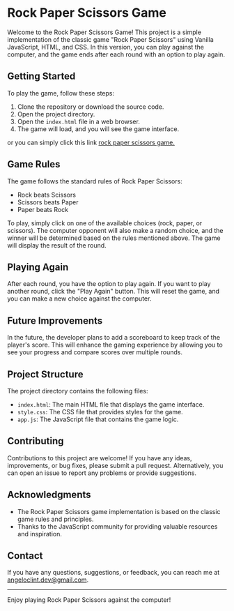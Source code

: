 # Rock Paper Scissors Game

Welcome to the Rock Paper Scissors Game! This project is a simple implementation of the classic game "Rock Paper Scissors" using Vanilla JavaScript, HTML, and CSS. In this version, you can play against the computer, and the game ends after each round with an option to play again.

## Getting Started

To play the game, follow these steps:

1. Clone the repository or download the source code.
2. Open the project directory.
3. Open the `index.html` file in a web browser.
4. The game will load, and you will see the game interface.

or you can simply click this link [rock paper scissors game.](https://acorbillo.github.io/rock-paper-scissors-game/)

## Game Rules

The game follows the standard rules of Rock Paper Scissors:

- Rock beats Scissors
- Scissors beats Paper
- Paper beats Rock

To play, simply click on one of the available choices (rock, paper, or scissors). The computer opponent will also make a random choice, and the winner will be determined based on the rules mentioned above. The game will display the result of the round.

## Playing Again

After each round, you have the option to play again. If you want to play another round, click the "Play Again" button. This will reset the game, and you can make a new choice against the computer.

## Future Improvements

In the future, the developer plans to add a scoreboard to keep track of the player's score. This will enhance the gaming experience by allowing you to see your progress and compare scores over multiple rounds.

## Project Structure

The project directory contains the following files:

- `index.html`: The main HTML file that displays the game interface.
- `style.css`: The CSS file that provides styles for the game.
- `app.js`: The JavaScript file that contains the game logic.

## Contributing

Contributions to this project are welcome! If you have any ideas, improvements, or bug fixes, please submit a pull request. Alternatively, you can open an issue to report any problems or provide suggestions.


## Acknowledgments

- The Rock Paper Scissors game implementation is based on the classic game rules and principles.
- Thanks to the JavaScript community for providing valuable resources and inspiration.

## Contact

If you have any questions, suggestions, or feedback, you can reach me at [angeloclint.dev@gmail.com](mailto:angeloclint.dev@gmail.com).

---

Enjoy playing Rock Paper Scissors against the computer!